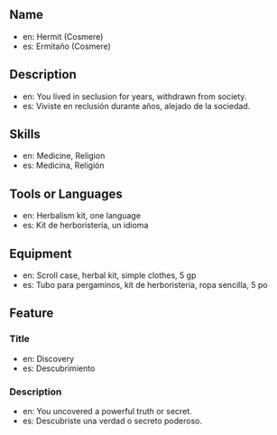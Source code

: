 ## Name
- en: Hermit (Cosmere)
- es: Ermitaño (Cosmere)

## Description
- en: You lived in seclusion for years, withdrawn from society.
- es: Viviste en reclusión durante años, alejado de la sociedad.

## Skills
- en: Medicine, Religion
- es: Medicina, Religión

## Tools or Languages
- en: Herbalism kit, one language
- es: Kit de herboristería, un idioma

## Equipment
- en: Scroll case, herbal kit, simple clothes, 5 gp
- es: Tubo para pergaminos, kit de herboristería, ropa sencilla, 5 po

## Feature
### Title
- en: Discovery
- es: Descubrimiento

### Description
- en: You uncovered a powerful truth or secret.
- es: Descubriste una verdad o secreto poderoso.